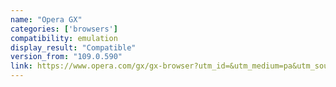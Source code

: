 ```yaml
---
name: "Opera GX"
categories: ['browsers']
compatibility: emulation
display_result: "Compatible"
version_from: "109.0.590"
link: https://www.opera.com/gx/gx-browser?utm_id=&utm_medium=pa&utm_source=bing&utm_campaign=OGX_IN_Search_EN_T1_Brand_V2_msads&msclkid=f9e7c012b00519504403a6ed639cf57e
---
```

